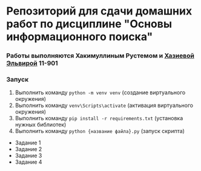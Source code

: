 # Репозиторий для сдачи домашних работ по дисциплине "Основы информационного поиска"

### Работы выполняются Хакимуллиным Рустемом и [Хазиевой Эльвирой](https://github.com/ElviraKhazieva) 11-901

### Запуск
1. Выполнить команду `python -m venv venv` (создание виртуального окружения)
2. Выполнить команду `venv\Scripts\activate` (активация виртуального окружения)
3. Выполнить команду `pip install -r requirements.txt` (установка нужных библиотек)
4. Выполнить команду `python {название файла}.py` (запуск скрипта)

- Задание 1
- Задание 2
- Задание 3
- Задание 4